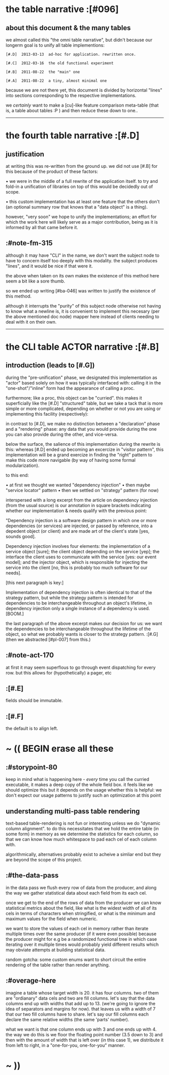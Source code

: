 # the table narrative :[#096]


## about this document & the many tables

we almost called this "the omni table narrative", but didn't because our
longerm goal is to unify all table implementions:

    [#.D]  2013-03-13  ad-hoc for application. rewritten once.

    [#.C]  2012-03-16  the old functional experiment

    [#.B]  2011-08-22  the "main" one

    [#.A]  2011-08-22  a tiny, almost minimal one

because we are not there yet, this document is divided by horizontal
"lines" into sections corresponding to the respective implementations.

we *certainly* want to make a [cu]-like feature comparison meta-table
(that is, a table about tables :P ) and then reduce these down to one..


----------------

# the fourth table narrative :[#.D]

## justification

at writing this was re-written from the ground up. we did not use
[#.B] for this because of the product of these factors:

  • we were in the middle of a full rewrite of the application itself.
    to try and fold-in a unification of libraries on top of this would
    be decidedly out of scope.

  • this custom implementation has at least one feature that the others
    don't (an optional summary row that knows that a "data object" is
    a thing).

however, "very soon" we hope to unify the implementations; an effort for
which the work here will likely serve as a major contribution, being as
it is informed by all that came before it.





## :#note-fm-315

although it may have "CLI" in the name, we don't want the subject node
to have to concern itself too deeply with this modality. the subject
produces "lines", and it would be nice if that were it.

the above when taken on its own makes the existence of this method here
seem a bit like a sore thumb.

so we ended up writing [#ba-046] was written to justify the existence
of this method.

although it interrupts the "purity" of this subject node otherwise not
having to know what a newline is, it is convenient to implement this
necesary (per the above mentioned doc node) mapper here instead of
clients needing to deal with it on their own.




----------------

# the CLI table ACTOR narrative :[#.B]

## introduction (leads to [#.G])

during the "pre-unification" phase, we designated this implementation as
"actor" based solely on how it was typically interfaced with: calling it
in the "one-shot"/"inline" form had the appearance of calling a proc.

furthermore; like a proc, this object can be "curried". this makes it
superficially like the [#.D] "structured" table, but we take a tack that
is more simple or more complicated, depending on whether or not you are
using or implementing this facility (respectively):

in contrast to [#.D], we make no distinction between a "declaration"
phase and a "rendering" phase: any data that you would provide during
the one you can also provide during the other, and vice-versa.

below the surface, the salience of this implementation during the rewrite
is this: whereas [#.D] ended up becoming an excercize in "visitor pattern",
this implementation will be a grand exercize in finding the "right" pattern
to make this code more navigable (by way of having some formal
modularization).

to this end:

  • at first we thought we wanted "dependency injection"
  • then maybe "service locator" pattern
  • then we settled on "strategy" pattern (for now)

interspersed with a long excerpt from the article on dependency
injection (from the usual source) is our annotation in square brackets
indicating whether our implementation & needs qualify with the previous
point:

  "Dependency injection is a software design pattern in which one or
   more dependencies (or services) are injected, or passed by reference,
   into a depedent object (or client) and are made art of the client's
   state [yes, sounds good].

   Dependency injection involves four elements: the implementation of a
   service object [sure]; the client object depending on the service
   [yep]; the interface the client uses to communicate with the service
   [yes: our event model]; and the injector object, which is responsible
   for injecting the service into the client [no, this is probably too
   much software for our needs].

   [this next paragraph is key:]

   Implementation of dependency injection is often identical to that of
   the strategy pattern, but while the strategy pattern is intended for
   dependencies to be interchangeable throughout an object's lifetime,
   in dependency injection only a single instance of a dependency is
   used. [BOOM.]

the last paragraph of the above excerpt makes our decision for us: we
want the dependencies to be interchangeable throughout the lifetime of
the object, so what we probably wants is closer to the strategy pattern.
:[#.G]  (then we abstracted [#pl-007] from this.)




## :#note-act-170

at first it may seem superflous to go through event dispatching for
every row. but this allows for (hypothetically) a pager, etc




## :[#.E]

fields should be immutable.




## :[#.F]

the default is to align left.



# ~ (( BEGIN erase all these

## :#storypoint-80

keep in mind what is happening here - *every* time you call the curried
executable, it makes a deep copy of the whole field box. it feels like we
should optimize this but it depends on the usage whether this is helpful: we
don't expect our usage patterns to justify such an optimization at this point



## understanding multi-pass table rendering

text-based table-rendering is not fun or interesting unless we do
"dynamic column alignment". to do this necessitates that we hold the entire
table (in some form) in memory as we determine the statistics for each column,
so that we can know how much whitespace to pad each cel of each column with.

algorithmically, alternatives probably exist to acheive a simliar end but they
are beyond the scope of this project.



## :#the-data-pass

in the data pass we flush every row of data from the producer, and along
the way we gather statistical data about each field from its each cel.

once we get to the end of the rows of data from the producer we can
know statistical metrics about the field, like what is the widest width
of all of its cels in terms of characters when stringified, or what is
the minimum and maximum values for the field when numeric.

we want to store the values of each cel in memory rather than iterate multiple
times over the same producer (if it were even possible) because the producer
might for e.g be a randomized functional tree in which case iterating over
it multiple times would probably yield different results which may obviate
attempts at building statistical data.

random gotcha: some custom enums want to short circuit the entire rendering of
the table rather than render anything.



## :#overage-here

imagine a table whose target width is 20. it has four columns. two of
them are "ordianary" data cels and two are fill columns. let's say that
the data columns end up with widths that add up to 13. (we're going to
ignore the idea of separators and margins for now). that leaves us with
a width of 7 that our two fill columns have to share. let's say our fill
columns each declare the same relative widths (the same 'parts' number).

what we want is that one column ends up with 3 and one ends up with 4.
the way we do this is we floor the floating point number (3.5 down to 3)
and then with the amount of width that is left over (in this case 1), we
distribute it from left to right, in a "one-for-you, one-for-you"
manner.

# ~ ))
